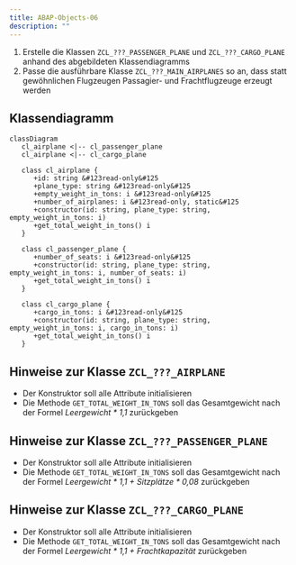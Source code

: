 ```yaml
---
title: ABAP-Objects-06
description: ""
---
```


1. Erstelle die Klassen `ZCL_???_PASSENGER_PLANE` und `ZCL_???_CARGO_PLANE` anhand des abgebildeten Klassendiagramms
2. Passe die ausführbare Klasse `ZCL_???_MAIN_AIRPLANES` so an, dass statt gewöhnlichen Flugzeugen Passagier- und Frachtflugzeuge erzeugt werden

## Klassendiagramm

```mermaid
classDiagram
   cl_airplane <|-- cl_passenger_plane
   cl_airplane <|-- cl_cargo_plane

   class cl_airplane {
      +id: string &#123read-only&#125
      +plane_type: string &#123read-only&#125
      +empty_weight_in_tons: i &#123read-only&#125
      +number_of_airplanes: i &#123read-only, static&#125
      +constructor(id: string, plane_type: string, empty_weight_in_tons: i)
      +get_total_weight_in_tons() i
   }

   class cl_passenger_plane {
      +number_of_seats: i &#123read-only&#125
      +constructor(id: string, plane_type: string, empty_weight_in_tons: i, number_of_seats: i)
      +get_total_weight_in_tons() i
   }

   class cl_cargo_plane {
      +cargo_in_tons: i &#123read-only&#125
      +constructor(id: string, plane_type: string, empty_weight_in_tons: i, cargo_in_tons: i)
      +get_total_weight_in_tons() i
   }
```

## Hinweise zur Klasse `ZCL_???_AIRPLANE`

- Der Konstruktor soll alle Attribute initialisieren
- Die Methode `GET_TOTAL_WEIGHT_IN_TONS` soll das Gesamtgewicht nach der Formel _Leergewicht * 1,1_ zurückgeben

## Hinweise zur Klasse `ZCL_???_PASSENGER_PLANE`

- Der Konstruktor soll alle Attribute initialisieren
- Die Methode `GET_TOTAL_WEIGHT_IN_TONS` soll das Gesamtgewicht nach der Formel _Leergewicht * 1,1 + Sitzplätze * 0,08_ zurückgeben

## Hinweise zur Klasse `ZCL_???_CARGO_PLANE`

- Der Konstruktor soll alle Attribute initialisieren
- Die Methode `GET_TOTAL_WEIGHT_IN_TONS` soll das Gesamtgewicht nach der Formel _Leergewicht * 1,1 + Frachtkapazität_ zurückgeben
